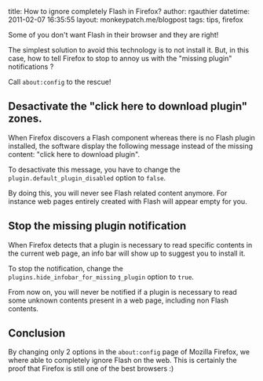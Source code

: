 title: How to ignore completely Flash in Firefox?
author: rgauthier
datetime: 2011-02-07 16:35:55
layout: monkeypatch.me/blogpost
tags: tips, firefox

Some of you don't want Flash in their browser and they are right!

The simplest solution to avoid this technology is to not install
it. But, in this case, how to tell Firefox to stop to annoy us with
the "missing plugin" notifications ?

Call `about:config` to the rescue!

## Desactivate the "click here to download plugin" zones.

When Firefox discovers a Flash component whereas there is no Flash
plugin installed, the software display the following message instead
of the missing content: "click here to download plugin".

To desactivate this message, you have to change the
`plugin.default_plugin_disabled` option to `false`.

By doing this, you will never see Flash related content anymore. For
instance web pages entirely created with Flash will appear empty for
you.

## Stop the missing plugin notification

When Firefox detects that a plugin is necessary to read specific
contents in the current web page, an info bar will show up to suggest
you to install it.

To stop the notification, change the
`plugins.hide_infobar_for_missing_plugin` option to `true`.

From now on, you will never be notified if a plugin is necessary to
read some unknown contents present in a web page, including non Flash
contents.

## Conclusion

By changing only 2 options in the `about:config` page of Mozilla
Firefox, we where able to completely ignore Flash on the web. This is
certainly the proof that Firefox is still one of the best browsers :)

